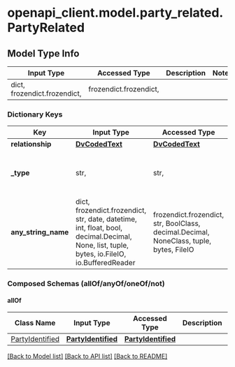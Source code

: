 # openapi_client.model.party_related.PartyRelated

## Model Type Info
Input Type | Accessed Type | Description | Notes
------------ | ------------- | ------------- | -------------
dict, frozendict.frozendict,  | frozendict.frozendict,  |  | 

### Dictionary Keys
Key | Input Type | Accessed Type | Description | Notes
------------ | ------------- | ------------- | ------------- | -------------
**relationship** | [**DvCodedText**](DvCodedText.md) | [**DvCodedText**](DvCodedText.md) |  | 
**_type** | str,  | str,  |  | [optional] if omitted the server will use the default value of "PARTY_RELATED"
**any_string_name** | dict, frozendict.frozendict, str, date, datetime, int, float, bool, decimal.Decimal, None, list, tuple, bytes, io.FileIO, io.BufferedReader | frozendict.frozendict, str, BoolClass, decimal.Decimal, NoneClass, tuple, bytes, FileIO | any string name can be used but the value must be the correct type | [optional]

### Composed Schemas (allOf/anyOf/oneOf/not)
#### allOf
Class Name | Input Type | Accessed Type | Description | Notes
------------- | ------------- | ------------- | ------------- | -------------
[PartyIdentified](PartyIdentified.md) | [**PartyIdentified**](PartyIdentified.md) | [**PartyIdentified**](PartyIdentified.md) |  | 

[[Back to Model list]](../../README.md#documentation-for-models) [[Back to API list]](../../README.md#documentation-for-api-endpoints) [[Back to README]](../../README.md)


